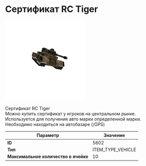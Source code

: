 # Сертификат RC Tiger

![Item Image](../img/5602.webp?raw=true)

Сертификат RC Tiger<br>Можно купить сертификат у игроков на центральном рынке.<br>Используется для получения авто марки определенной марки.<br>Необходимо находиться на автобазаре (/GPS)


| Параметр | Значение |
|----------|----------|
| **ID** | 5602 |
| **Тип** | ITEM_TYPE_VEHICLE |
| **Максимальное количество в ячейке** | 10 |

